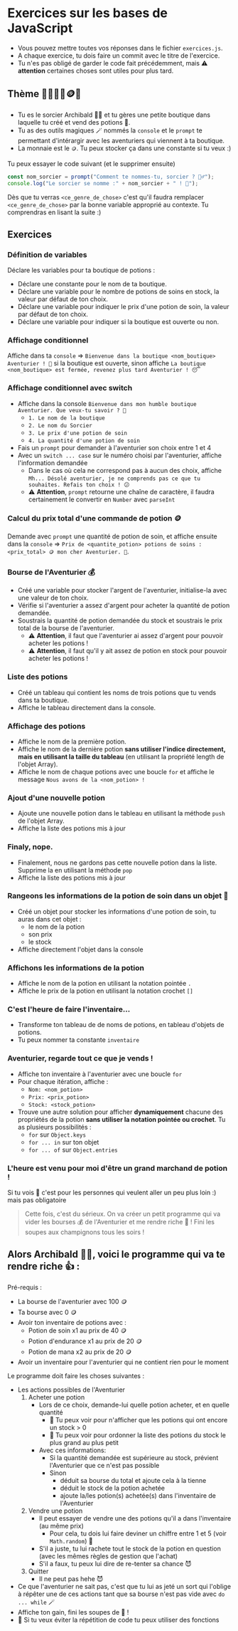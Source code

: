 # Exercices sur les bases de JavaScript

- Vous pouvez mettre toutes vos réponses dans le fichier `exercices.js`.
- A chaque exercice, tu dois faire un commit avec le titre de l'exercice.
- Tu n'es pas obligé de garder le code fait précédemment, mais ⚠️ **attention** certaines choses sont utiles pour plus tard.

## Thème 🔮🧙‍♂️🧪🪙🍄

- Tu es le sorcier Archibald 🧙‍♂️ et tu gères une petite boutique dans laquelle tu créé et vend des potions 🧪.
- Tu as des outils magiques 🪄 nommés la `console` et le `prompt` te permettant d'intérargir avec les aventuriers qui viennent à ta boutique.
- La monnaie est le `🪙`. Tu peux stocker ça dans une constante si tu veux :)

Tu peux essayer le code suivant (et le supprimer ensuite)

```js
const nom_sorcier = prompt("Comment te nommes-tu, sorcier ? 🧙‍♂️");
console.log("Le sorcier se nomme :" + nom_sorcier + " ! 🎉");
```

Dès que tu verras `<ce_genre_de_chose>` c'est qu'il faudra remplacer `<ce_genre_de_chose>` par la bonne variable approprié au contexte.
Tu comprendras en lisant la suite :)

## Exercices

### Définition de variables

Déclare les variables pour ta boutique de potions :

- Déclare une constante pour le nom de ta boutique.
- Déclare une variable pour le nombre de potions de soins en stock, la valeur par défaut de ton choix.
- Déclare une variable pour indiquer le prix d'une potion de soin, la valeur par défaut de ton choix.
- Déclare une variable pour indiquer si la boutique est ouverte ou non.

### Affichage conditionnel

Affiche dans ta `console` => `Bienvenue dans la boutique <nom_boutique> Aventurier ! 🎉` si la boutique est ouverte, sinon affiche `La boutique <nom_boutique> est fermée, revenez plus tard Aventurier ! 😴`

### Affichage conditionnel avec switch

- Affiche dans la console `Bienvenue dans mon humble boutique Aventurier. Que veux-tu savoir ? 🤔`
  - `1. Le nom de la boutique`
  - `2. Le nom du Sorcier`
  - `3. Le prix d'une potion de soin`
  - `4. La quantité d'une potion de soin`
- Fais un `prompt` pour demander à l'aventurier son choix entre 1 et 4
- Avec un `switch ... case` sur le numéro choisi par l'aventurier, affiche l'information demandée
  - Dans le cas où cela ne correspond pas à aucun des choix, affiche `Mh... Désolé aventurier, je ne comprends pas ce que tu souhaites. Refais ton choix ! 😕`
  - ⚠️ **Attention**, `prompt` retourne une chaîne de caractère, il faudra certainement le convertir en `Number` avec `parseInt`

### Calcul du prix total d'une commande de potion 🪙

Demande avec `prompt` une quantité de potion de soin, et affiche ensuite dans la `console` => `Prix de <quantite_potion> potions de soins : <prix_total> 🪙 mon cher Aventurier. 💸`.

### Bourse de l'Aventurier 💰

- Créé une variable pour stocker l'argent de l'aventurier, initialise-la avec une valeur de ton choix.
- Vérifie si l'aventurier a assez d'argent pour acheter la quantité de potion demandée.
- Soustrais la quantité de potion demandée du stock et soustrais le prix total de la bourse de l'aventurier.
  - ⚠️ **Attention**, il faut que l'aventurier ai assez d'argent pour pouvoir acheter les potions !
  - ⚠️ **Attention**, il faut qu'il y ait assez de potion en stock pour pouvoir acheter les potions !

### Liste des potions

- Créé un tableau qui contient les noms de trois potions que tu vends dans ta boutique.
- Affiche le tableau directement dans la console.

### Affichage des potions

- Affiche le nom de la première potion.
- Affiche le nom de la dernière potion **sans utiliser l'indice directement, mais en utilisant la taille du tableau** (en utilisant la propriété length de l'objet Array).
- Affiche le nom de chaque potions avec une boucle `for` et affiche le message `Nous avons de la <nom_potion> !`

### Ajout d'une nouvelle potion

- Ajoute une nouvelle potion dans le tableau en utilisant la méthode `push` de l'objet Array.
- Affiche la liste des potions mis à jour

### Finaly, nope.

- Finalement, nous ne gardons pas cette nouvelle potion dans la liste. Supprime la en utilisant la méthode `pop`
- Affiche la liste des potions mis à jour

### Rangeons les informations de la potion de soin dans un objet 🧹

- Créé un objet pour stocker les informations d'une potion de soin, tu auras dans cet objet :
  - le nom de la potion
  - son prix
  - le stock
- Affiche directement l'objet dans la console

### Affichons les informations de la potion

- Affiche le nom de la potion en utilisant la notation pointée `.`
- Affiche le prix de la potion en utilisant la notation crochet `[]`

### C'est l'heure de faire l'inventaire...

- Transforme ton tableau de de noms de potions, en tableau d'objets de potions.
- Tu peux nommer ta constante `inventaire`

### Aventurier, regarde tout ce que je vends !

- Affiche ton inventaire à l'aventurier avec une boucle `for`
- Pour chaque itération, affiche :
  - `Nom: <nom_potion>`
  - `Prix: <prix_potion>`
  - `Stock: <stock_potion>`
- Trouve une autre solution pour afficher **dynamiquement** chacune des propriétés de la potion **sans utiliser la notation pointée ou crochet**. Tu as plusieurs possibilités :
  - `for` sur `Object.keys`
  - `for ... in` sur ton objet
  - `for ... of` sur `Object.entries`

### L'heure est venu pour moi d'être un grand marchand de potion !

Si tu vois 🚀 c'est pour les personnes qui veulent aller un peu plus loin :) mais pas obligatoire

> Cette fois, c'est du sérieux. On va créer un petit programme qui va vider les bourses 💰 de l'Aventurier et me rendre riche 🤑 ! Fini les soupes aux champignons tous les soirs !

## Alors Archibald 🧙‍♂️, voici le programme qui va te rendre riche 👍 :

Pré-requis :

- La bourse de l'aventurier avec 100 🪙
- Ta bourse avec 0 🪙
- Avoir ton inventaire de potions avec :
  - Potion de soin x1 au prix de 40 🪙
  - Potion d'endurance x1 au prix de 20 🪙
  - Potion de mana x2 au prix de 20 🪙
- Avoir un inventaire pour l'aventurier qui ne contient rien pour le moment

Le programme doit faire les choses suivantes :

- Les actions possibles de l'Aventurier
  1. Acheter une potion
     - Lors de ce choix, demande-lui quelle potion acheter, et en quelle quantité
       - 🚀 Tu peux voir pour n'afficher que les potions qui ont encore un stock > 0
       - 🚀 Tu peux voir pour ordonner la liste des potions du stock le plus grand au plus petit
     - Avec ces informations:
       - Si la quantité demandée est supérieure au stock, prévient l'Aventurier que ce n'est pas possible
       - Sinon
         - déduit sa bourse du total et ajoute cela à la tienne
         - déduit le stock de la potion achetée
         - ajoute la/les potion(s) achetée(s) dans l'inventaire de l'Aventurier
  2. Vendre une potion
     - Il peut essayer de vendre une des potions qu'il a dans l'inventaire (au même prix)
       - Pour cela, tu dois lui faire deviner un chiffre entre 1 et 5 (voir `Math.random`) 🎲
     - S'il a juste, tu lui rachete tout le stock de la potion en question (avec les mêmes règles de gestion que l'achat)
     - S'il a faux, tu peux lui dire de re-tenter sa chance 😈
  3. Quitter
     - Il ne peut pas hehe 😈
- Ce que l'aventurier ne sait pas, c'est que tu lui as jeté un sort qui l'oblige à répêter une de ces actions tant que sa bourse n'est pas vide avec `do ... while` 🪄
- Affiche ton gain, fini les soupes de 🍄 !
- 🚀 Si tu veux éviter la répétition de code tu peux utiliser des fonctions
